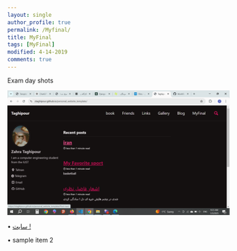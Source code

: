 ```yaml
---
layout: single
author_profile: true
permalink: /Myfinal/
title: MyFinal
tags: [MyFinal]
modified: 4-14-2019
comments: true
---
```





 Exam day shots

![alt text](image.png)

• <a href="https://fccourse.liara.run">سایت !</a>


• sample item 2
